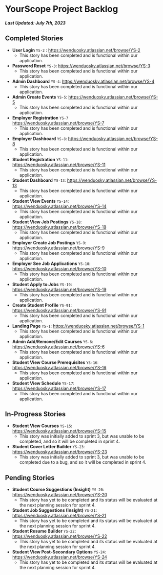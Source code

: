 # YourScope Project Backlog

##### Last Updated: July 7th, 2023

## Completed Stories

- **User Login** `YS-2` : https://wenduosky.atlassian.net/browse/YS-2
	- This story has been completed and is functional within our application.
- **Password Reset** `YS-3`: https://wenduosky.atlassian.net/browse/YS-3
	- This story has been completed and is functional within our application.
- **Admin Dashboard** `YS-4`: https://wenduosky.atlassian.net/browse/YS-4
	- This story has been completed and is functional within our application.
- **Admin Create Events** `YS-5`: https://wenduosky.atlassian.net/browse/YS-5
	- This story has been completed and is functional within our application.
- **Employer Registration** `YS-7` https://wenduosky.atlassian.net/browse/YS-7
	- This story has been completed and is functional within our application.
- **Employer Dashboard** `YS-8`: https://wenduosky.atlassian.net/browse/YS-8
	- This story has been completed and is functional within our application.
- **Student Registration** `YS-11`: https://wenduosky.atlassian.net/browse/YS-11
	- This story has been completed and is functional within our application.
- **Student Dashboard** `YS-13`: https://wenduosky.atlassian.net/browse/YS-13
	- This story has been completed and is functional within our application.
- **Student View Events** `YS-14`: https://wenduosky.atlassian.net/browse/YS-14
	- This story has been completed and is functional within our application.
- **Student View Job Postings** `YS-18`: https://wenduosky.atlassian.net/browse/YS-18
	- This story has been completed and is functional within our application.
- **Employer Create Job Postings** `YS-9`: https://wenduosky.atlassian.net/browse/YS-9
	- This story has been completed and is functional within our application.
- **Employer See Job Applications** `YS-10`: https://wenduosky.atlassian.net/browse/YS-10
	- This story has been completed and is functional within our application.
- **Student Apply to Jobs** `YS-19`: https://wenduosky.atlassian.net/browse/YS-19
	- This story has been completed and is functional within our application.
- **Create Student Profile** `YS-91`: https://wenduosky.atlassian.net/browse/YS-91
	- This story has been completed and is functional within our application.
- **Landing Page** `YS-1`: https://wenduosky.atlassian.net/browse/YS-1
	- This story has been completed and is functional within our application.
- **Admin Add/Remove/Edit Courses** `YS-6`: https://wenduosky.atlassian.net/browse/YS-6
	- This story has been completed and is functional within our application.
- **Student View Course Prerequisites** `YS-16`: https://wenduosky.atlassian.net/browse/YS-16
	- This story has been completed and is functional within our application.
- **Student View Schedule** `YS-17`: https://wenduosky.atlassian.net/browse/YS-17
	- This story has been completed and is functional within our application.

## In-Progress Stories

- **Student View Courses** `YS-15`: https://wenduosky.atlassian.net/browse/YS-15
	- This story was initially added to sprint 3, but was unable to be completed, and so it will be completed in sprint 4.
- **Student Cover Letter Builder** `YS-23`: https://wenduosky.atlassian.net/browse/YS-23
	- This story was initially added to sprint 3, but was unable to be completed due to a bug, and so it will be completed in sprint 4.

## Pending Stories

- **Student Course Suggestions (Insight)** `YS-20`: https://wenduosky.atlassian.net/browse/YS-20
	- This story has yet to be completed and its status will be evaluated at the next planning session for sprint 4.
- **Student Job Suggestions (Insight)** `YS-21`: https://wenduosky.atlassian.net/browse/YS-21
	- This story has yet to be completed and its status will be evaluated at the next planning session for sprint 4.
- **Student Resume Builder** `YS-22`: https://wenduosky.atlassian.net/browse/YS-22
	- This story has yet to be completed and its status will be evaluated at the next planning session for sprint 4.
- **Student View Post-Secondary Options** `YS-24`: https://wenduosky.atlassian.net/browse/YS-24
	- This story has yet to be completed and its status will be evaluated at the next planning session for sprint 4.